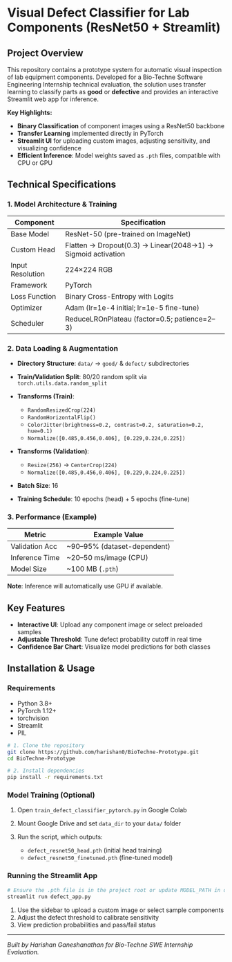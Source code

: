 # Visual Defect Classifier for Lab Components (ResNet50 + Streamlit)

## Project Overview

This repository contains a prototype system for automatic visual inspection of lab equipment components. Developed for a Bio-Techne Software Engineering Internship technical evaluation, the solution uses transfer learning to classify parts as **good** or **defective** and provides an interactive Streamlit web app for inference.

**Key Highlights:**

* **Binary Classification** of component images using a ResNet50 backbone
* **Transfer Learning** implemented directly in PyTorch
* **Streamlit UI** for uploading custom images, adjusting sensitivity, and visualizing confidence
* **Efficient Inference**: Model weights saved as `.pth` files, compatible with CPU or GPU

## Technical Specifications

### 1. Model Architecture & Training

| Component        | Specification                                                |
| ---------------- | ------------------------------------------------------------ |
| Base Model       | ResNet-50 (pre-trained on ImageNet)                          |
| Custom Head      | Flatten → Dropout(0.3) → Linear(2048→1) → Sigmoid activation |
| Input Resolution | 224×224 RGB                                                  |
| Framework        | PyTorch                                                      |
| Loss Function    | Binary Cross-Entropy with Logits                             |
| Optimizer        | Adam (lr=1e-4 initial; lr=1e-5 fine-tune)                    |
| Scheduler        | ReduceLROnPlateau (factor=0.5; patience=2–3)                 |

### 2. Data Loading & Augmentation

* **Directory Structure**: `data/` → `good/` & `defect/` subdirectories
* **Train/Validation Split**: 80/20 random split via `torch.utils.data.random_split`
* **Transforms (Train)**:

  * `RandomResizedCrop(224)`
  * `RandomHorizontalFlip()`
  * `ColorJitter(brightness=0.2, contrast=0.2, saturation=0.2, hue=0.1)`
  * `Normalize([0.485,0.456,0.406], [0.229,0.224,0.225])`
* **Transforms (Validation)**:

  * `Resize(256)` → `CenterCrop(224)`
  * `Normalize([0.485,0.456,0.406], [0.229,0.224,0.225])`
* **Batch Size**: 16
* **Training Schedule**: 10 epochs (head) + 5 epochs (fine-tune)

### 3. Performance (Example)

| Metric         | Example Value                |
| -------------- | ---------------------------- |
| Validation Acc | \~90–95% (dataset-dependent) |
| Inference Time | \~20–50 ms/image (CPU)       |
| Model Size     | \~100 MB (`.pth`)            |

**Note**: Inference will automatically use GPU if available.

## Key Features

* **Interactive UI**: Upload any component image or select preloaded samples
* **Adjustable Threshold**: Tune defect probability cutoff in real time
* **Confidence Bar Chart**: Visualize model predictions for both classes

## Installation & Usage

### Requirements

* Python 3.8+
* PyTorch 1.12+
* torchvision
* Streamlit
* PIL

```bash
# 1. Clone the repository
git clone https://github.com/harishan0/BioTechne-Prototype.git
cd BioTechne-Prototype

# 2. Install dependencies
pip install -r requirements.txt
```

### Model Training (Optional)

1. Open `train_defect_classifier_pytorch.py` in Google Colab
2. Mount Google Drive and set `data_dir` to your `data/` folder
3. Run the script, which outputs:

   * `defect_resnet50_head.pth` (initial head training)
   * `defect_resnet50_finetuned.pth` (fine-tuned model)

### Running the Streamlit App

```bash
# Ensure the .pth file is in the project root or update MODEL_PATH in defect_app.py
streamlit run defect_app.py
```

1. Use the sidebar to upload a custom image or select sample components
2. Adjust the defect threshold to calibrate sensitivity
3. View prediction probabilities and pass/fail status

---

*Built by Harishan Ganeshanathan for Bio-Techne SWE Internship Evaluation.*
